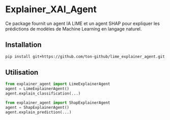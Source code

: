 # Explainer_XAI_Agent

Ce package fournit un agent IA LIME et un agent SHAP pour expliquer les prédictions de modèles de Machine Learning en langage naturel.

## Installation

```bash
pip install git+https://github.com/ton-github/lime_explainer_agent.git
```

## Utilisation

```python
from explainer_agent import LimeExplainerAgent
agent = LimeExplainerAgent()
agent.explain_classification(...)
```

```python
from explainer_agent import ShapExplainerAgent
agent = ShapExplainerAgent()
agent.explain_prediction(...)

